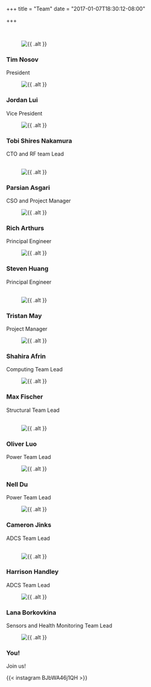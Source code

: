 +++
title = "Team"
date = "2017-01-07T18:30:12-08:00"

+++

<div class="row"><br><div>

<div class="row">
	<div class="col-md-4">
		<div class="fh5co-person text-center">
			<figure><img src= "{{< siteurl>}}Execs/tim.jpg" alt="{{ .alt }}"></figure>
			<h3>Tim Nosov</h3>
			<span class="fh5co-position">President</span>
			</ul>
		</div>
	</div>
	<div class="col-md-4">
		<div class="fh5co-person text-center">
			<figure><img src= "{{< siteurl>}}Execs/jordan_c.jpg" alt="{{ .alt }}"></figure>
			<h3>Jordan Lui</h3>
			<span class="fh5co-position">Vice President</span>
			</ul>
		</div>
	</div>
	<div class="col-md-4">
		<div class="fh5co-person text-center">
			<figure><img src= "{{< siteurl>}}Execs/tobi.jpg" alt="{{ .alt }}"></figure>
			<h3>Tobi Shires Nakamura </h3>
			<span class="fh5co-position">CTO and RF team Lead</span>
			</ul>
		</div>
	</div>
</div>

<div class="row"><br><div>

<div class="row">
	<div class="col-md-4">
		<div class="fh5co-person text-center">
			<figure><img src= "{{< siteurl>}}Execs/parsian.jpg" alt="{{ .alt }}"></figure>
			<h3>Parsian Asgari</h3>
			<span class="fh5co-position">CSO and Project Manager</span>
			</ul>
		</div>
	</div>
	<div class="col-md-4">
		<div class="fh5co-person text-center">
			<figure><img src= "{{< siteurl>}}Execs/richard.jpg" alt="{{ .alt }}"></figure>
			<h3>Rich Arthurs</h3>
			<span class="fh5co-position">Principal Engineer</span>
			</ul>
		</div>
	</div>
	<div class="col-md-4">
		<div class="fh5co-person text-center">
			<figure><img src= "{{< siteurl>}}Execs/steven.jpg" alt="{{ .alt }}"></figure>
			<h3>Steven Huang</h3>
			<span class="fh5co-position">Principal Engineer</span>
			</ul>
		</div>
	</div>
</div>

<div class="row"><br><div>

<div class="row">
	<div class="col-md-4">
		<div class="fh5co-person text-center">
			<figure><img src= "{{< siteurl>}}Execs/tristan_m.jpg" alt="{{ .alt }}"></figure>
			<h3>Tristan May</h3>
			<span class="fh5co-position">Project Manager</span>
			</ul>
		</div>
	</div>
	<div class="col-md-4">
		<div class="fh5co-person text-center">
			<figure><img src= "{{< siteurl>}}person1.jpg" alt="{{ .alt }}"></figure>
			<h3>Shahira Afrin</h3>
			<span class="fh5co-position">Computing Team Lead</span>
			</ul>
		</div>
	</div>
	<div class="col-md-4">
		<div class="fh5co-person text-center">
			<figure><img src= "{{< siteurl>}}person1.jpg" alt="{{ .alt }}"></figure>
			<h3>Max Fischer</h3>
			<span class="fh5co-position">Structural Team Lead</span>
			</ul>
		</div>
	</div>
</div>

<div class="row"><br><div>

<div class="row">
	<div class="col-md-4">
		<div class="fh5co-person text-center">
			<figure><img src= "{{< siteurl>}}Execs/oliver.jpg" alt="{{ .alt }}"></figure>
			<h3>Oliver Luo</h3>
			<span class="fh5co-position">Power Team Lead</span>
			</ul>
		</div>
	</div>
	<div class="col-md-4">
		<div class="fh5co-person text-center">
			<figure><img src= "{{< siteurl>}}Execs/nell.jpg" alt="{{ .alt }}"></figure>
			<h3>Nell Du</h3>
			<span class="fh5co-position">Power Team Lead</span>
			</ul>
		</div>
	</div>
	<div class="col-md-4">
		<div class="fh5co-person text-center">
			<figure><img src= "{{< siteurl>}}Execs/cameron_j.jpg" alt="{{ .alt }}"></figure>
			<h3>Cameron Jinks</h3>
			<span class="fh5co-position">ADCS Team Lead</span>
			</ul>
		</div>
	</div>
</div>

<div class="row"><br><div>


<div class="row">
	<div class="col-md-4">
		<div class="fh5co-person text-center">
			<figure><img src= "{{< siteurl>}}Execs/harrison.jpg" alt="{{ .alt }}"></figure>
			<h3>Harrison Handley</h3>
			<span class="fh5co-position">ADCS Team Lead</span>
			</ul>
		</div>
	</div>
	<div class="col-md-4">
		<div class="fh5co-person text-center">
			<figure><img src= "{{< siteurl>}}Execs/lana.jpg" alt="{{ .alt }}"></figure>
			<h3>Lana Borkovkina</h3>
			<span class="fh5co-position">Sensors and Health Monitoring Team Lead</span>
			</ul>
		</div>
	</div>
	<div class="col-md-4">
		<div class="fh5co-person text-center">
			<figure><img src= "{{< siteurl>}}person1.jpg" alt="{{ .alt }}"></figure>
			<h3>You!</h3>
			<span class="fh5co-position">Join us!</span>
			</ul>
		</div>
	</div>
</div>

{{< instagram BJbWA46j1QH >}}

